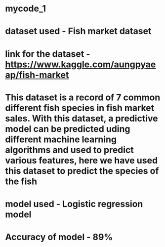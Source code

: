 # mycode_1

# dataset used - Fish market dataset

# link for the dataset - https://www.kaggle.com/aungpyaeap/fish-market

# This dataset is a record of 7 common different fish species in fish market sales. With this dataset, a predictive model can be predicted uding different machine learning algorithms and used to predict various features, here we have used this dataset to predict the species of the fish

# model used - Logistic regression model
# Accuracy of model - 89%
